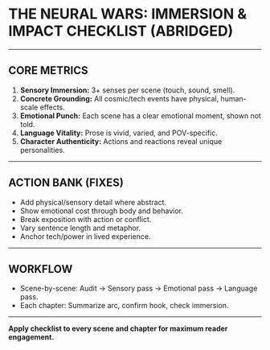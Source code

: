 # THE NEURAL WARS: IMMERSION & IMPACT CHECKLIST (ABRIDGED)

---

## CORE METRICS

1. **Sensory Immersion:** 3+ senses per scene (touch, sound, smell).
2. **Concrete Grounding:** All cosmic/tech events have physical, human-scale effects.
3. **Emotional Punch:** Each scene has a clear emotional moment, shown not told.
4. **Language Vitality:** Prose is vivid, varied, and POV-specific.
5. **Character Authenticity:** Actions and reactions reveal unique personalities.

---

## ACTION BANK (FIXES)

- Add physical/sensory detail where abstract.
- Show emotional cost through body and behavior.
- Break exposition with action or conflict.
- Vary sentence length and metaphor.
- Anchor tech/power in lived experience.

---

## WORKFLOW

- Scene-by-scene: Audit → Sensory pass → Emotional pass → Language pass.
- Each chapter: Summarize arc, confirm hook, check immersion.

---

**Apply checklist to every scene and chapter for maximum reader engagement.**